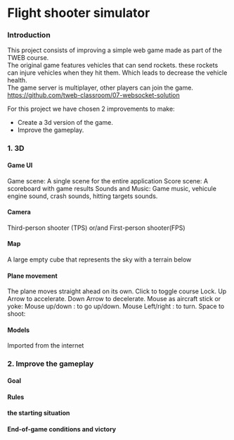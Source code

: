 # Flight shooter simulator

### Introduction

This project consists of improving a simple web game made as part of the TWEB course.  
The original game features vehicles that can send rockets. these rockets can injure vehicles when they hit them. Which leads to decrease the vehicle health.  
The game server is multiplayer, other players can join the game.  
https://github.com/tweb-classroom/07-websocket-solution

For this project we have chosen 2 improvements to make: 
- Create a 3d version of the game.
- Improve the gameplay.


### 1. 3D
#### Game UI 
  Game scene: A single scene for the entire application 
  Score scene: A scoreboard with game results
  Sounds and Music: Game music, vehicule engine sound, crash sounds, hitting targets sounds.
  
#### Camera
Third-person shooter (TPS) or/and First-person shooter(FPS)

#### Map
A large empty cube that represents the sky with a terrain below

#### Plane movement

The plane moves straight ahead on its own.
Click to toggle course Lock.
Up Arrow to accelerate.
Down Arrow to decelerate.
Mouse as aircraft stick or yoke:
Mouse up/down : to go up/down.
Mouse Left/right : to turn.
Space to shoot:

#### Models
Imported from the  internet 

### 2. Improve the gameplay

#### Goal
#### Rules
#### the starting situation 
#### End-of-game conditions and victory
